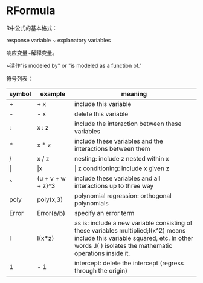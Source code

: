 # RFormula
R中公式的基本格式：

response variable ~ explanatory variables 

响应变量~解释变量。

~读作"is modeled by" or "is modeled as a function of." 

符号列表：


symbol |example|meaning
--|--|--
+|+ x|include this variable
-|- x|delete this variable
:|x : z|include the interaction between these variables
*|x * z|include these variables and the interactions between them
/|x / z|nesting: include z nested within x
\| | \|x | \| z	conditioning: include x given z
^|(u + v + w + z)^3|include these variables and all interactions up to three way
poly|poly(x,3)|	polynomial regression: orthogonal polynomials
Error|Error(a/b)|specify an error term
I|I(x*z)|as is: include a new variable consisting of these variables multiplied;I(x^2) means include this variable squared, etc. In other words .I( ) isolates the mathematic operations inside it.
1|- 1|intercept: delete the intercept (regress through the origin)

